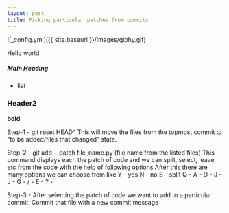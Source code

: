 ```yaml
---
layout: post
title: Picking particular patches from commits
---
```

![_config.yml]({{ site.baseurl }}/images/giphy.gif)

Hello world,

<h5>Main Heading</h5>

- list

<h3>Header2</h3>

**bold** 

Step-1 - git reset HEAD^
	This will move the files from the topmost commit to “to be added/files that changed” state.

Step-2 - git add --patch file_name.py (file name from the listed files) 
	This command displays each the patch of code and we can split, select, leave, etc from the code with the help of following options 
	After this there are many options we can choose from like
	Y - yes
	N - no
	S - split
	Q -
	A - 
	D - 
	J - 
	J - 
	G - 
	/ - 
	E - 
	? - 

Step-3 - After selecting the patch of code we want to add to a particular commit. Commit that file with a new commit message

